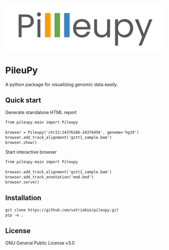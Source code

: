 ![logo](docs/img/icon.png)

# PileuPy

A python package for visualizing genomic data easily. 

## Quick start

Generate standalone HTML report
```
from pileupy.main import Pileupy

browser = Pileupy('chr22:24376166-24376456', genome='hg19')
browser.add_track_alignment('gstt1_sample.bam')
browser.show()
```

Start interactive browser
```
from pileupy.main import Pileupy

browser.add_track_alignment('gstt1_sample.bam')
browser.add_track_annotation('mod.bed')
browser.serve()
```

## Installation

```
git clone https://github.com/satriobio/pileupy.git 
pip -e .
```

## License

GNU General Public License v3.0
